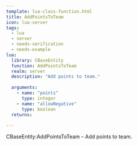 ```yaml
---
template: lua-class-function.html
title: AddPointsToTeam
icon: lua-server
tags:
  - lua
  - server
  - needs-verification
  - needs-example
lua:
  library: CBaseEntity
  function: AddPointsToTeam
  realm: server
  description: "Add points to team."
  
  arguments:
    - name: "points"
      type: integer
    - name: "allowNegative"
      type: boolean
  returns:
    
---
```


<div class="lua__search__keywords">
CBaseEntity:AddPointsToTeam &#x2013; Add points to team.
</div>
